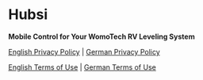 # Hubsi

**Mobile Control for Your WomoTech RV Leveling System**

[English Privacy Policy](privacy-en) | [German Privacy Policy](privacy-de)

[English Terms of Use](terms-en) | [German Terms of Use](terms-de)
